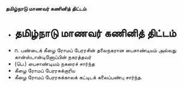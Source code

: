 **தமிழ்நாடு மாணவர் கணினித் திட்டம்**
- # தமிழ்நாடு மாணவர் கணினித் திட்டம்
- n. பண்டைக் கீழை ரோமப் பேரரசின் தலைநகரான பைசாண்டியம் அல்லது கான்ஸ்டான்டினோப்பின் நகரத்தவர்
- (பெ.) பைசாண்டியம் நகரைச் சார்ந்த
- கீழை ரோமப் பேரரசுக்குரிய
- கீழை ரோமப் பேரரசுக்காலக் கட்டிடக் கலைப்பண்பு சார்ந்த.

